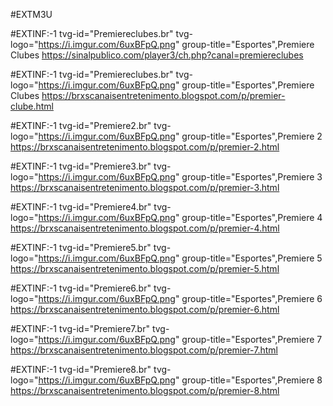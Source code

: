 #EXTM3U 

#EXTINF:-1 tvg-id="Premiereclubes.br" tvg-logo="https://i.imgur.com/6uxBFpQ.png" group-title="Esportes",Premiere Clubes
https://sinalpublico.com/player3/ch.php?canal=premiereclubes

#EXTINF:-1 tvg-id="Premiereclubes.br" tvg-logo="https://i.imgur.com/6uxBFpQ.png" group-title="Esportes",Premiere Clubes
https://brxscanaisentretenimento.blogspot.com/p/premier-clube.html

#EXTINF:-1 tvg-id="Premiere2.br" tvg-logo="https://i.imgur.com/6uxBFpQ.png" group-title="Esportes",Premiere 2
https://brxscanaisentretenimento.blogspot.com/p/premier-2.html

#EXTINF:-1 tvg-id="Premiere3.br" tvg-logo="https://i.imgur.com/6uxBFpQ.png" group-title="Esportes",Premiere 3
https://brxscanaisentretenimento.blogspot.com/p/premier-3.html

#EXTINF:-1 tvg-id="Premiere4.br" tvg-logo="https://i.imgur.com/6uxBFpQ.png" group-title="Esportes",Premiere 4
https://brxscanaisentretenimento.blogspot.com/p/premier-4.html

#EXTINF:-1 tvg-id="Premiere5.br" tvg-logo="https://i.imgur.com/6uxBFpQ.png" group-title="Esportes",Premiere 5
https://brxscanaisentretenimento.blogspot.com/p/premier-5.html

#EXTINF:-1 tvg-id="Premiere6.br" tvg-logo="https://i.imgur.com/6uxBFpQ.png" group-title="Esportes",Premiere 6
https://brxscanaisentretenimento.blogspot.com/p/premier-6.html

#EXTINF:-1 tvg-id="Premiere7.br" tvg-logo="https://i.imgur.com/6uxBFpQ.png" group-title="Esportes",Premiere 7
https://brxscanaisentretenimento.blogspot.com/p/premier-7.html

#EXTINF:-1 tvg-id="Premiere8.br" tvg-logo="https://i.imgur.com/6uxBFpQ.png" group-title="Esportes",Premiere 8
https://brxscanaisentretenimento.blogspot.com/p/premier-8.html
